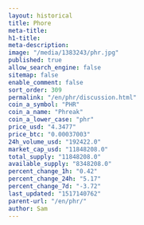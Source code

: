 ```yaml
---
layout: historical
title: Phore
meta-title: 
h1-title: 
meta-description: 
image: "/media/1383243/phr.jpg"
published: true
allow_search_engine: false
sitemap: false
enable_comment: false
sort_order: 309
permalink: "/en/phr/discussion.html"
coin_a_symbol: "PHR"
coin_a_name: "Phreak"
coin_a_lower_case: "phr"
price_usd: "4.3477"
price_btc: "0.00037003"
24h_volume_usd: "192422.0"
market_cap_usd: "11848208.0"
total_supply: "11848208.0"
available_supply: "8348208.0"
percent_change_1h: "0.42"
percent_change_24h: "5.17"
percent_change_7d: "-3.72"
last_updated: "1517140762"
parent-url: "/en/phr/"
author: Sam
---
```


